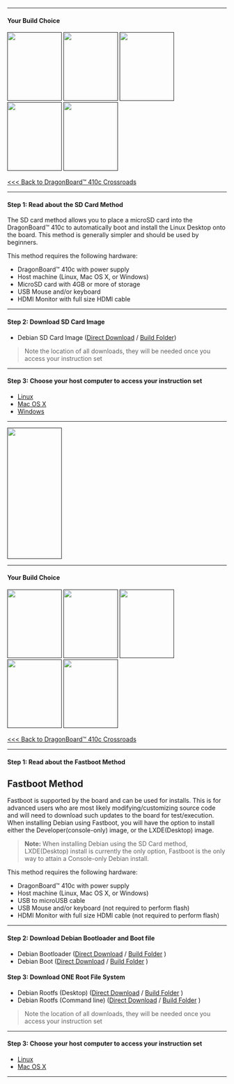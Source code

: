 ***

#### Your Build Choice

[<img src="http://i.imgur.com/7rrS2JR.png" data-canonical-src="http://i.imgur.com/7rrS2JR.png" width="125" height="157" />]()
[<img src="http://i.imgur.com/yRQKDI6.png" data-canonical-src="http://i.imgur.com/yRQKDI6.png" width="125" height="157" />]()
[<img src="http://i.imgur.com/OQGR5yY.png" data-canonical-src="http://i.imgur.com/OQGR5yY.png" width="125" height="157" />]()
[<img src="http://i.imgur.com/yRQKDI6.png" data-canonical-src="http://i.imgur.com/yRQKDI6.png" width="125" height="157" />]()
[<img src="http://i.imgur.com/g8N21m1.png" data-canonical-src="http://i.imgur.com/g8N21m1.png" width="125" height="157" />]()

[<<< Back to DragonBoard™ 410c Crossroads](https://github.com/96boards/documentation/wiki/DragonBoard™-410c-Crossroads)

***
#### Step 1: Read about the SD Card Method

The SD card method allows you to place a microSD card into the DragonBoard™ 410c to automatically boot and install the Linux Desktop onto the board. This method is generally simpler and should be used by beginners. 

This method requires the following hardware:
- DragonBoard™ 410c with power supply
- Host machine (Linux, Mac OS X, or Windows)
- MicroSD card with 4GB or more of storage
- USB Mouse and/or keyboard
- HDMI Monitor with full size HDMI cable 


***
#### Step 2: Download SD Card Image

- Debian SD Card Image ([Direct Download](http://builds.96boards.org/releases/dragonboard410c/linaro/debian/latest/dragonboard410c_sdcard_install_debian-*.zip) / <a href="http://builds.96boards.org/releases/dragonboard410c/linaro/debian/latest/" target="_blank">Build Folder</a>)

>Note the location of all downloads, they will be needed once you access your instruction set

***
#### Step 3: Choose your host computer to access your instruction set

- [Linux](https://github.com/96boards/documentation/wiki/DragonBoard™-410c-Linux-Install#linux-host)
- [Mac OS X](https://github.com/96boards/documentation/wiki/DragonBoard™-410c-Linux-Install#mac-os-x-host)
- [Windows](https://github.com/96boards/documentation/wiki/DragonBoard™-410c-Linux-Install#windows-host)

***

[<img src="http://i.imgur.com/znkTVHx.png" data-canonical-src="http://i.imgur.com/znkTVHx.png" width="125" height="300" />]()



***

#### Your Build Choice

[<img src="http://i.imgur.com/7rrS2JR.png" data-canonical-src="http://i.imgur.com/7rrS2JR.png" width="125" height="157" />]()
[<img src="http://i.imgur.com/yRQKDI6.png" data-canonical-src="http://i.imgur.com/yRQKDI6.png" width="125" height="157" />]()
[<img src="http://i.imgur.com/OQGR5yY.png" data-canonical-src="http://i.imgur.com/OQGR5yY.png" width="125" height="157" />]()
[<img src="http://i.imgur.com/yRQKDI6.png" data-canonical-src="http://i.imgur.com/yRQKDI6.png" width="125" height="157" />]()
[<img src="http://i.imgur.com/tXXN5bZ.png" data-canonical-src="http://i.imgur.com/tXXN5bZ.png" width="125" height="157" />]()

[<<< Back to DragonBoard™ 410c Crossroads](https://github.com/96boards/documentation/wiki/DragonBoard™-410c-Crossroads)

***
#### Step 1: Read about the Fastboot Method

## Fastboot Method
Fastboot is supported by the board and can be used for installs.  This is for advanced users who are most likely modifying/customizing source code and will need to download such updates to the board for test/execution. When installing Debian using Fastboot, you will have the option to install either the Developer(console-only) image, or the LXDE(Desktop) image.  

> **Note:** When installing Debian using the SD Card method, LXDE(Desktop) install is currently the only option,  Fastboot is the only way to attain a Console-only Debian install.

This method requires the following hardware:
- DragonBoard™ 410c with power supply
- Host machine (Linux, Mac OS X, or Windows)
- USB to microUSB cable
- USB Mouse and/or keyboard (not required to perform flash)
- HDMI Monitor with full size HDMI cable (not required to perform flash)

***
#### Step 2: Download Debian Bootloader and Boot file

- Debian Bootloader ([Direct Download](http://builds.96boards.org/releases/dragonboard410c/linaro/rescue/latest/dragonboard410c_bootloader_emmc_linux*.zip) / <a href="http://builds.96boards.org/releases/dragonboard410c/linaro/rescue/latest/" target="_blank">Build Folder</a> )
- Debian Boot ([Direct Download](http://builds.96boards.org/releases/dragonboard410c/linaro/debian/latest/boot-linaro-jessie-qcom-snapdragon-arm64-20151204-*.img.gz) / <a href="http://builds.96boards.org/releases/dragonboard410c/linaro/debian/latest/" target="_blank">Build Folder</a> )

#### Step 3: Download ONE Root File System

- Debian Rootfs (Desktop) ([Direct Download](http://builds.96boards.org/releases/dragonboard410c/linaro/debian/latest/linaro-jessie-alip-qcom-snapdragon-arm64-20151204-*.img.gz) / <a href="http://builds.96boards.org/releases/dragonboard410c/linaro/debian/latest/" target="_blank">Build Folder</a> )
- Debian Rootfs (Command line) ([Direct Download](http://builds.96boards.org/releases/dragonboard410c/linaro/debian/latest/linaro-jessie-developer-qcom-snapdragon-arm64-20151204-*.img.gz) / <a href="http://builds.96boards.org/releases/dragonboard410c/linaro/debian/latest/" target="_blank">Build Folder</a> )

>Note the location of all downloads, they will be needed once you access your instruction set

***
#### Step 3: Choose your host computer to access your instruction set

- [Linux](https://github.com/96boards/documentation/wiki/DragonBoard™-410c-Linux-Install#linux-host-1)
- [Mac OS X](https://github.com/96boards/documentation/wiki/DragonBoard™-410c-Linux-Install#mac-osx-host)

***